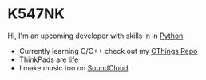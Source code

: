 # K547NK
Hi, I'm an upcoming developer with skills in in [Python](https://github.com/K547NK/PythonScripts.git)
- Currently learning C/C++ check out my [CThings Repo](https://github.com/K547NK/CThings)
- ThinkPads are [life](https://www.reddit.com/r/thinkpad/comments/sy0qsb/giving_freebsd_another_go_as_a_daily_driver/)
- I make music too on [SoundCloud](https://soundcloud.com/klone-music)
